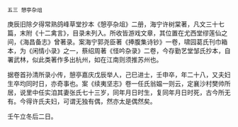     五三 憩亭杂俎 

   庚辰旧除夕得常熟鸽峰草堂抄本《憩亭杂俎》二册，海宁许树棠著，凡文三十七篇，末附《十二禽言》，目录未列入。所收皆游戏文章，其位置在尤西堂缪莲仙之间，《海昌备志》曾著录。案海宁郭尧臣著《捧腹集诗钞》一卷，啸园葛氏刊巾箱本，为《闲情小录》之一，蔡绍周著《怪吟杂录》二卷，今存勤艺堂邹氏抄本，自署武林，似此类著作多出杭州，如在江南则须推苏州也。

   据卷首孙清所录小传，憩亭嘉庆戊辰举人，己巳进士，壬申卒，年二十八，又夫妇生卒均同时日，亦奇事也。案《续夷坚志》卷一任氏翁媪一则云，定襄沙村樊帅所居，说里中任实洎其妻张氏七十三岁，同年月日时生，复同年月日时死，古今所无有。今得许氏夫妇，可谓无独有偶，然亦太是偶然矣。

   壬午立冬后二日。

